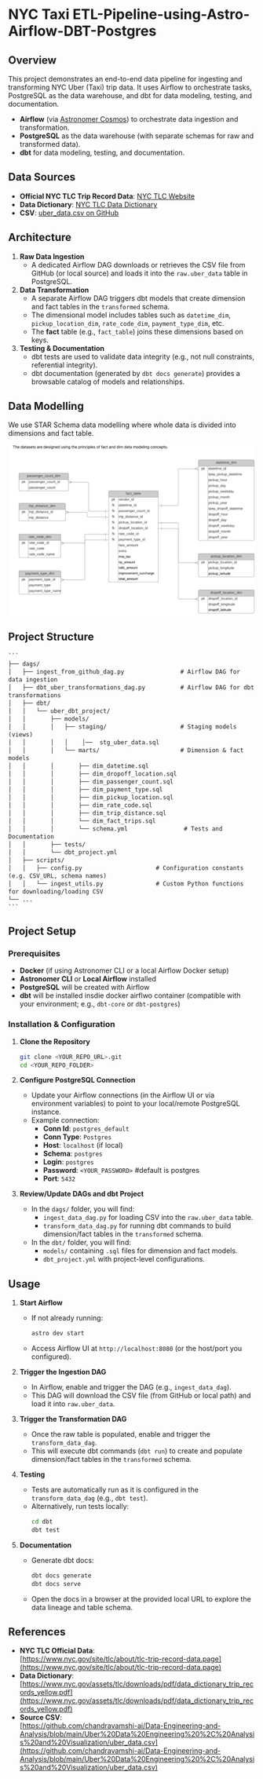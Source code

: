 # NYC Taxi  ETL-Pipeline-using-Astro-Airflow-DBT-Postgres

## Overview
This project demonstrates an end-to-end data pipeline for ingesting and transforming NYC Uber (Taxi) trip data. It uses Airflow to orchestrate tasks, PostgreSQL as the data warehouse, and dbt for data modeling, testing, and documentation.
- **Airflow** (via [Astronomer Cosmos](https://docs.astronomer.io/astro/cloud/cosmos)) to orchestrate data ingestion and transformation.
- **PostgreSQL** as the data warehouse (with separate schemas for raw and transformed data).
- **dbt** for data modeling, testing, and documentation.

## Data Sources
- **Official NYC TLC Trip Record Data**: [NYC TLC Website](https://www.nyc.gov/site/tlc/about/tlc-trip-record-data.page)  
- **Data Dictionary**: [NYC TLC Data Dictionary](https://www.nyc.gov/assets/tlc/downloads/pdf/data_dictionary_trip_records_yellow.pdf)  
- **CSV**: [uber_data.csv on GitHub](https://github.com/chandravamshi-ai/Data-Engineering-and-Analysis/blob/main/Uber%20Data%20Engineering%20%2C%20Analysis%20and%20Visualization/uber_data.csv)

## Architecture
1. **Raw Data Ingestion**  
   - A dedicated Airflow DAG downloads or retrieves the CSV file from GitHub (or local source) and loads it into the `raw.uber_data` table in PostgreSQL.
2. **Data Transformation**  
   - A separate Airflow DAG triggers dbt models that create dimension and fact tables in the `transformed` schema.  
   - The dimensional model includes tables such as `datetime_dim`, `pickup_location_dim`, `rate_code_dim`, `payment_type_dim`, etc.  
   - The **fact** table (e.g., `fact_table`) joins these dimensions based on keys.
3. **Testing & Documentation**  
   - dbt tests are used to validate data integrity (e.g., not null constraints, referential integrity).  
   - dbt documentation (generated by `dbt docs generate`) provides a browsable catalog of models and relationships.

## Data Modelling
  We use STAR Schema data modelling where whole data is divided into dimensions and fact table. 

  ![Data Modelling](https://github.com/chandravamshi-ai/tc_tb_ETL-Pipeline-using-Astro-Airflow-DBT-Postgres/blob/main/imgs/data_modelling.png)
  


 ## Project Structure
 
    ```
    ├── dags/
    │   ├── ingest_from_github_dag.py                # Airflow DAG for data ingestion
    │   ├── dbt_uber_transformations_dag.py          # Airflow DAG for dbt transformations
    │   ├── dbt/
    │   │   └── uber_dbt_project/
    │   │       ├── models/
    │   │       │   ├── staging/                     # Staging models (views)
    │   │       │   │    │──  stg_uber_data.sql
    │   │       │   └── marts/                       # Dimension & fact models
    │   │       │       ├── dim_datetime.sql
    │   │       │       ├── dim_dropoff_location.sql
    │   │       │       ├── dim_passenger_count.sql
    │   │       │       ├── dim_payment_type.sql
    │   │       │       ├── dim_pickup_location.sql
    │   │       │       ├── dim_rate_code.sql
    │   │       │       ├── dim_trip_distance.sql
    │   │       │       └── dim_fact_trips.sql   
    │   │       │       └── schema.yml                # Tests and Documentation          
    │   │       ├── tests/                    
    │   │       └── dbt_project.yml
    │   ├── scripts/
    │   │   ├── config.py                     # Configuration constants (e.g. CSV_URL, schema names)
    │   │   └── ingest_utils.py               # Custom Python functions for downloading/loading CSV
    └── ...
    ```



## Project Setup

### Prerequisites
- **Docker** (if using Astronomer CLI or a local Airflow Docker setup)
- **Astronomer CLI** or **Local Airflow** installed
- **PostgreSQL** will be created with Airflow
- **dbt** will be installed insdie docker airflwo container (compatible with your environment; e.g., `dbt-core` or `dbt-postgres`)

### Installation & Configuration

1. **Clone the Repository**
   ```bash
   git clone <YOUR_REPO_URL>.git
   cd <YOUR_REPO_FOLDER>
   ```
2. **Configure PostgreSQL Connection**
   - Update your Airflow connections (in the Airflow UI or via environment variables) to point to your local/remote PostgreSQL instance.  
   - Example connection:  
     - **Conn Id**: `postgres_default`  
     - **Conn Type**: `Postgres`  
     - **Host**: `localhost` (if local)  
     - **Schema**: `postgres`  
     - **Login**: `postgres`  
     - **Password**: `<YOUR_PASSWORD>`  #default is postgres
     - **Port**: `5432`

3. **Review/Update DAGs and dbt Project**
   - In the `dags/` folder, you will find:
     - `ingest_data_dag.py` for loading CSV into the `raw.uber_data` table.
     - `transform_data_dag.py` for running dbt commands to build dimension/fact tables in the `transformed` schema.
   - In the `dbt/` folder, you will find:
     - `models/` containing `.sql` files for dimension and fact models.
     - `dbt_project.yml` with project-level configurations.

## Usage

1. **Start Airflow**
   - If not already running:
     ```bash
     astro dev start
     ```
   - Access Airflow UI at `http://localhost:8080` (or the host/port you configured).

2. **Trigger the Ingestion DAG**
   - In Airflow, enable and trigger the DAG (e.g., `ingest_data_dag`).  
   - This DAG will download the CSV file (from GitHub or local path) and load it into `raw.uber_data`.

3. **Trigger the Transformation DAG**
   - Once the raw table is populated, enable and trigger the `transform_data_dag`.  
   - This will execute dbt commands (`dbt run`) to create and populate dimension/fact tables in the `transformed` schema.

4. **Testing**
   - Tests are automatically run as it is configured in the `transform_data_dag` (e.g., `dbt test`).  
   - Alternatively, run tests locally:
     ```bash
     cd dbt
     dbt test
     ```

5. **Documentation**
   - Generate dbt docs:
     ```bash
     dbt docs generate
     dbt docs serve
     ```
   - Open the docs in a browser at the provided local URL to explore the data lineage and table schema.

## References
- **NYC TLC Official Data**:  
  [https://www.nyc.gov/site/tlc/about/tlc-trip-record-data.page](https://www.nyc.gov/site/tlc/about/tlc-trip-record-data.page)  
- **Data Dictionary**:  
  [https://www.nyc.gov/assets/tlc/downloads/pdf/data_dictionary_trip_records_yellow.pdf](https://www.nyc.gov/assets/tlc/downloads/pdf/data_dictionary_trip_records_yellow.pdf)  
- **Source CSV**:  
  [https://github.com/chandravamshi-ai/Data-Engineering-and-Analysis/blob/main/Uber%20Data%20Engineering%20%2C%20Analysis%20and%20Visualization/uber_data.csv](https://github.com/chandravamshi-ai/Data-Engineering-and-Analysis/blob/main/Uber%20Data%20Engineering%20%2C%20Analysis%20and%20Visualization/uber_data.csv)

